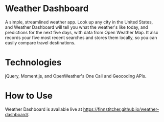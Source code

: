# Weather Dashboard

A simple, streamlined weather app. Look up any city in the United States, and Weather Dashboard will tell you what the weather's like today, and predictions for the next five days, with data from Open Weather Map. It also records your five most recent searches and stores them locally, so you can easily compare travel destinations.

# Technologies

jQuery, Moment.js, and OpenWeather's One Call and Geocoding APIs.

# How to Use

Weather Dashboard is available live at https://finnstitcher.github.io/weather-dashboard/.
